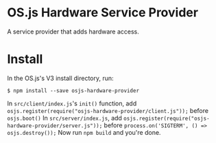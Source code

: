 # OS.js Hardware Service Provider

A service provider that adds hardware access.

# Install

In the OS.js's V3 install directory, run:
```
$ npm install --save osjs-hardware-provider
```
In `src/client/index.js`'s `init()` function, add `osjs.register(require("osjs-hardware-provider/client.js"));` before `osjs.boot()`
In `src/server/index.js`, add `osjs.register(require("osjs-hardware-provider/server.js"));` before `process.on('SIGTERM', () => osjs.destroy());`
Now run `npm build` and you're done.
